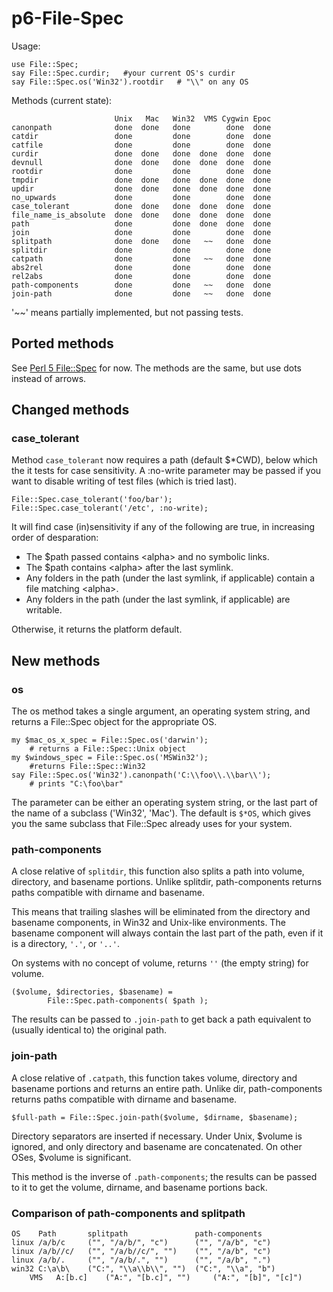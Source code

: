 p6-File-Spec
============

Usage:

	use File::Spec;
	say File::Spec.curdir;   #your current OS's curdir
	say File::Spec.os('Win32').rootdir   # "\\" on any OS

Methods (current state):

	                       Unix   Mac   Win32  VMS Cygwin Epoc
	canonpath              done  done   done        done  done 
	catdir                 done         done        done  done
	catfile                done         done        done  done
	curdir                 done  done   done  done  done  done
	devnull                done  done   done  done  done  done
	rootdir                done         done        done  done
	tmpdir                 done  done   done  done  done  done
	updir                  done  done   done  done  done  done
	no_upwards             done         done        done  done
	case_tolerant          done  done   done  done  done  done
	file_name_is_absolute  done  done   done  done  done  done
	path                   done         done  done  done  done
	join                   done         done        done  done
	splitpath              done  done   done   ~~   done  done
	splitdir               done         done        done  done
	catpath                done         done   ~~   done  done
	abs2rel                done         done        done  done
	rel2abs                done         done        done  done
	path-components        done         done   ~~   done  done
	join-path              done         done   ~~   done  done

'~~' means partially implemented, but not passing tests.

## Ported methods

See [Perl 5 File::Spec](http://search.cpan.org/~smueller/PathTools-3.40/lib/File/Spec.pm) for now.  The methods are the same, but use dots instead of arrows.

## Changed methods
### case_tolerant
Method `case_tolerant` now requires a path (default $*CWD), below which the it tests for case sensitivity.  A :no-write parameter may be passed if you want to disable writing of test files (which is tried last).

	File::Spec.case_tolerant('foo/bar');
	File::Spec.case_tolerant('/etc', :no-write);

It will find case (in)sensitivity if any of the following are true, in increasing order of desparation:

* The $path passed contains \<alpha\> and no symbolic links.
* The $path contains \<alpha\> after the last symlink.
* Any folders in the path (under the last symlink, if applicable) contain a file matching \<alpha\>.
* Any folders in the path (under the last symlink, if applicable) are writable.

Otherwise, it returns the platform default.


## New methods

### os

The os method takes a single argument, an operating system string, and returns a File::Spec object for the appropriate OS.

	my $mac_os_x_spec = File::Spec.os('darwin');
		# returns a File::Spec::Unix object
	my $windows_spec = File::Spec.os('MSWin32');
		#returns File::Spec::Win32
	say File::Spec.os('Win32').canonpath('C:\\foo\\.\\bar\\');
		# prints "C:\foo\bar"

The parameter can be either an operating system string, or the last part of the name of a subclass ('Win32', 'Mac').  The default is `$*OS`, which gives you the same subclass that File::Spec already uses for your system.


### path-components

A close relative of `splitdir`, this function also splits a path into volume, directory, and basename portions.  Unlike splitdir, path-components returns paths compatible with dirname and basename.

This means that trailing slashes will be eliminated from the directory and basename components, in Win32 and Unix-like environments.  The basename component will always contain the last part of the path, even if it is a directory, `'.'`, or `'..'`.

On systems with no concept of volume, returns `''` (the empty string) for volume.

	($volume, $directories, $basename) =
			File::Spec.path-components( $path );

The results can be passed to `.join-path` to get back a path equivalent to (usually identical to) the original path.


### join-path

A close relative of `.catpath`, this function takes volume, directory and basename portions and returns an entire path.  Unlike dir, path-components returns paths compatible with dirname and basename.  

	$full-path = File::Spec.join-path($volume, $dirname, $basename);


Directory separators are inserted if necessary.  Under Unix, $volume is ignored, and only directory and basename are concatenated.  On other OSes, $volume is significant.

This method is the inverse of `.path-components`; the results can be passed to it to get the volume, dirname, and basename portions back.

### Comparison of path-components and splitpath

	OS    Path       splitpath               path-components
	linux /a/b/c     ("", "/a/b/", "c")      ("", "/a/b", "c")
	linux /a/b//c/   ("", "/a/b//c/", "")    ("", "/a/b", "c")
	linux /a/b/.     ("", "/a/b/.", "")      ("", "/a/b", ".")
	win32 C:\a\b\    ("C:", "\\a\\b\\", "")  ("C:", "\\a", "b")
        VMS   A:[b.c]    ("A:", "[b.c]", "")     ("A:", "[b]", "[c]")

